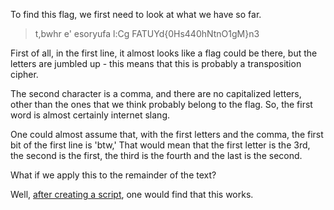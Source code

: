 To find this flag, we first need to look at what we have so far. 

> t,bwhr e' esoryufa l:Cg FATUYd{0Hs440hNtnO1gM}n3

First of all, in the first line, it almost looks like a flag could be there, but the letters are jumbled up - this means that this is probably a transposition cipher.

The second character is a comma, and there are no capitalized letters, other than the ones that we think probably belong to the flag. So, the first word is almost certainly internet slang. 

One could almost assume that, with the first letters and the comma, the first bit of the first line is 'btw,'
That would mean that the first letter is the 3rd, the second is the first, the third is the fourth and the last is the second.

What if we apply this to the remainder of the text? 

Well, [after creating a script](the_well_of_chaos.py), one would find that this works.
